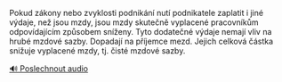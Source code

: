 
Pokud zákony nebo zvyklosti podnikání nutí podnikatele zaplatit i jiné výdaje, než jsou mzdy, jsou mzdy skutečně vyplacené pracovníkům odpovídajícím způsobem sníženy. Tyto dodatečné výdaje nemají vliv na hrubé mzdové sazby. Dopadají na příjemce mezd. Jejich celková částka snižuje vyplacené mzdy, tj. čisté mzdové sazby.

[🔊 Poslechnout audio](/data/7-paragraphs/audio/chapter_108/para_007-Pokud-zkony-nebo-zvyklosti-podnikn-nut-podnika.mp3)
